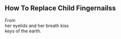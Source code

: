 How To Replace Child Fingernailss
---------------------------------
From  
her eyelids and her breath kiss  
keys of the earth.  
